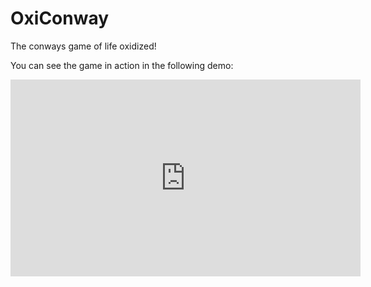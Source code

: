 # OxiConway
The conways game of life oxidized!

You can see the game in action in the following demo:

<iframe width="560" height="315" src="https://www.youtube.com/embed/c1Z3QDYBeLw?si=en1DgdmGzhItWmU3" title="YouTube video player" frameborder="0" allow="accelerometer; autoplay; clipboard-write; encrypted-media; gyroscope; picture-in-picture; web-share" referrerpolicy="strict-origin-when-cross-origin" allowfullscreen></iframe>
